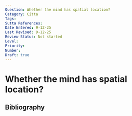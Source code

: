 ```yaml
---
Question: Whether the mind has spatial location?
Category: Citta
Tags: 
Sutta References: 
Date Entered: 9-12-25
Last Revised: 9-12-25
Review Status: Not started
Level: 
Priority: 
Number: 
Draft: true
---
```


# Whether the mind has spatial location?

## Bibliography

<!-- 

Notes:



-->